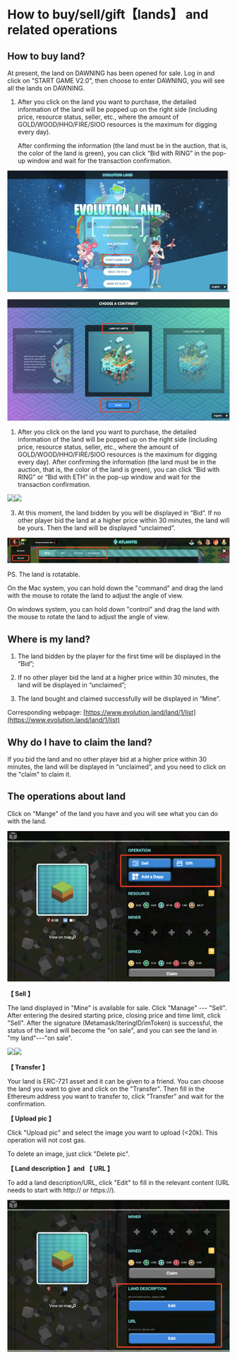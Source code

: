 # How to buy/sell/gift【lands】 and related operations

## How to buy land?

At present, the land on DAWNING has been opened for sale. Log in and click on "START GAME V2.0", then choose to enter DAWNING, you will see all the lands on DAWNING. 

1. After you click on the land you want to purchase, the detailed information of the land will be popped up on the right side (including price, resource status, seller, etc., where the amount of GOLD/WOOD/HHO/FIRE/SIOO resources is the maximum for digging every day).
   
    After confirming the information (the land must be in the auction, that is, the color of the land is green), you can click “Bid with RING” in the pop-up window and wait for the transaction confirmation.

![](../../.gitbook/assets/image%20%2815%29.png)

![](../../.gitbook/assets/image%20%2819%29.png)

1. After you click on the land you want to purchase, the detailed information of the land will be popped up on the right side \(including price, resource status, seller, etc., where the amount of GOLD/WOOD/HHO/FIRE/SIOO resources is the maximum for digging every day\). After confirming the information \(the land must be in the auction, that is, the color of the land is green\), you can click “Bid with RING” or “Bid with ETH” in the pop-up window and wait for the transaction confirmation.

![](https://lh4.googleusercontent.com/pmJ0ygiOnxIACg10Wgzxl_JzyTZunaWUQbiHwPgTyp0mwlINjnqRhCm6JgqJmEKIn9AmJmpPt81DyLhFC4DWuY5gHv_ftl0aZDjofAYVs9nthvANoUSx5lgRry3PTAJupAd7ysy1)![](https://lh4.googleusercontent.com/chjsjpI9vM0b-fxO6rV7DkyD768hK5IkoIJ4BcTlO4RZOMgasWU3YrBiC5-Wmff69-TTnDeU0v8Z89i64lqgHGKVCNpTBqXEQYSO8EPtyCg2o3GbLJe2yni2S92leb5YQs7FRWf9)

3. At this moment, the land bidden by you will be displayed in “Bid”. If no other player bid the land at a higher price within 30 minutes, the land will be yours. Then the land will be displayed “unclaimed”.

![](../../.gitbook/assets/image%20%2847%29.png)

PS. The land is rotatable.

On the Mac system, you can hold down the "command" and drag the land with the mouse to rotate the land to adjust the angle of view.

On windows system, you can hold down "control" and drag the land with the mouse to rotate the land to adjust the angle of view.

## **Where is my land?**

1. The land bidden by the player for the first time will be displayed in the “Bid”;

2. If no other player bid the land at a higher price within 30 minutes, the land will be displayed in “unclaimed”;

3. The land bought and claimed successfully will be displayed in “Mine”.

Corresponding webpage: [https://www.evolution.land/land/1/list](https://www.evolution.land/land/1/list)

## **Why do I have to claim the land?**

If you bid the land and no other player bid at a higher price within 30 minutes, the land will be displayed in “unclaimed”, and you need to click on the "claim" to claim it.

## **The operations about land**

Click on "Mange" of the land you have and you will see what you can do with the land.

![](../../.gitbook/assets/image%20%2837%29.png)

**【 Sell 】**

The land displayed in "Mine" is available for sale. Click "Manage" --- "Sell". After entering the desired starting price, closing price and time limit, click "Sell". After the signature \(Metamask/IteringID/imToken\) is successful, the status of the land will become the "on sale", and you can see the land in "my land"---"on sale".

![](https://lh6.googleusercontent.com/EwvLk0DbQVPgpgRyWOtPHR5x9ysN42xLkSmWE5TqiyYjsOCjD9loD0kfUIa-MJpfBrpKHJ6QK7eZKmnc8ip8wPamKHE4FoV6AGShYKQp48kBiy0DRtRzofjq-WTaBnW2gpifdktw)![](https://lh5.googleusercontent.com/4WzWcVkPxnEqKiFl52xTw14F2EFJOR0u5we4AUBUVoeD-k4lNsjemLfw0PcgRziLYI40OPIJkxO7tiUuY9ujODZNGqL9AwXEN05kKqOmWOuXIMoQESlOZr7OOgwUeCMpLxfV4Nty)    

**【 Transfer 】**

Your land is ERC-721 asset and it can be given to a friend. You can choose the land you want to give and click on the "Transfer". Then fill in the Ethereum address you want to transfer to, click “Transfer” and wait for the confirmation.

**【 Upload pic 】**

Click "Upload pic" and select the image you want to upload \(&lt;20k\). This operation will not cost gas.

To delete an image, just click "Delete pic".

**【 Land description 】and 【 URL 】**

To add a land description/URL, click "Edit" to fill in the relevant content \(URL needs to start with http:// or https://\).

![](../../.gitbook/assets/image%20%2828%29.png)
